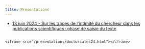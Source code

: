 ```yaml
---
title: Présentations
---
```


- [13 juin 2024 - Sur les traces de l'intimité du chercheur dans les publications scientifiques : phase de saisie du texte](/presentations/doctoriales24.html)

```{=html}

<iframe src="/presentations/doctoriales24.html"></iframe>
```